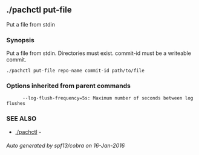 ## ./pachctl put-file

Put a file from stdin

### Synopsis


Put a file from stdin. Directories must exist. commit-id must be a writeable commit.

```
./pachctl put-file repo-name commit-id path/to/file
```

### Options inherited from parent commands

```
      --log-flush-frequency=5s: Maximum number of seconds between log flushes
```

### SEE ALSO
* [./pachctl](./pachctl.md)	 - 

###### Auto generated by spf13/cobra on 16-Jan-2016
